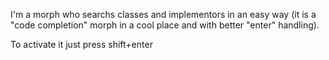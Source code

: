 I'm a morph who searchs classes and implementors in an easy way (it is a "code completion" morph in a cool place and with better "enter" handling).To activate it just press shift+enter